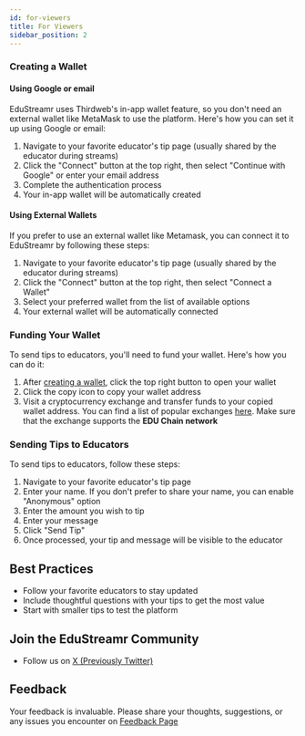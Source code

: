 ```yaml
---
id: for-viewers
title: For Viewers
sidebar_position: 2
---
```


### Creating a Wallet
#### Using Google or email
EduStreamr uses Thirdweb's in-app wallet feature, so you don't need an external wallet like MetaMask to use the platform. Here's how you can set it up using Google or email:

1. Navigate to your favorite educator's tip page (usually shared by the educator during streams)
2. Click the "Connect" button at the top right, then select "Continue with Google" or enter your email address
3. Complete the authentication process
4. Your in-app wallet will be automatically created

#### Using External Wallets
If you prefer to use an external wallet like Metamask, you can connect it to EduStreamr by following these steps:

1. Navigate to your favorite educator's tip page (usually shared by the educator during streams)
2. Click the "Connect" button at the top right, then select "Connect a Wallet"
3. Select your preferred wallet from the list of available options
4. Your external wallet will be automatically connected

### Funding Your Wallet
To send tips to educators, you'll need to fund your wallet. Here's how you can do it:
1. After [creating a wallet](/getting-started/for-viewers#creating-a-wallet), click the top right button to open your wallet
2. Click the copy icon to copy your wallet address
3. Visit a cryptocurrency exchange and transfer funds to your copied wallet address. You can find a list of popular exchanges [here](https://coinmarketcap.com/currencies/open-campus). Make sure that the exchange supports the **EDU Chain network**

### Sending Tips to Educators
To send tips to educators, follow these steps:

1. Navigate to your favorite educator's tip page
2. Enter your name. If you don't prefer to share your name, you can enable "Anonymous" option
3. Enter the amount you wish to tip
4. Enter your message
5. Click "Send Tip"
6. Once processed, your tip and message will be visible to the educator

## Best Practices

- Follow your favorite educators to stay updated
- Include thoughtful questions with your tips to get the most value
- Start with smaller tips to test the platform

## Join the EduStreamr Community

- Follow us on [X (Previously Twitter)](https://x.com/EduStreamr)

## Feedback

Your feedback is invaluable. Please share your thoughts, suggestions, or any issues you encounter on [Feedback Page](https://feedback.edustreamr.xyz)
